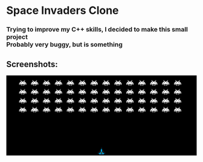 <h1>Space Invaders Clone</h1>

<h3>
  Trying to improve my C++ skills, I decided to make this small project<br>
  Probably very buggy, but is something
</h3>

<h2>Screenshots: </h2>
<img src="./example.png">
